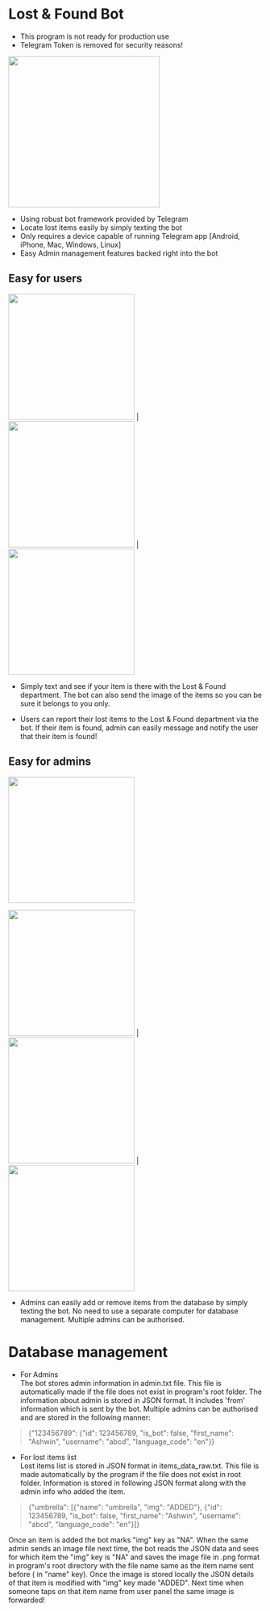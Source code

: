 # Lost & Found Bot

- This program is not ready for production use
- Telegram Token is removed for security reasons!

<img src="https://github.com/ashvnv/Lost-And-Found-Bot/blob/main/pics/photo_2021-07-09_15-06-22.jpg" width=300>

- Using robust bot framework provided by Telegram
- Locate lost items easily by simply texting the bot
- Only requires a device capable of running Telegram app [Android, iPhone, Mac, Windows, Linux]
- Easy Admin management features backed right into the bot

## Easy for users
<img src="https://github.com/ashvnv/Lost-And-Found-Bot/blob/main/pics/photo_2021-07-09_15-06-25.jpg" width=250> | <img src="https://github.com/ashvnv/Lost-And-Found-Bot/blob/main/pics/photo_2021-07-09_15-06-27.jpg" width=250> | <img  src="https://github.com/ashvnv/Lost-And-Found-Bot/blob/main/pics/photo_2021-07-09_15-06-32.jpg?raw=true" width=250>

- Simply text and see if your item is there with the Lost & Found department. 
The bot can also send the image of the items so you can be sure it belongs to you only.

- Users can report their lost items to the  Lost & Found department via the bot.
If their item is found, admin can easily message and notify the user that their item is found!

## Easy for admins
<img src="https://github.com/ashvnv/Lost-And-Found-Bot/blob/main/pics/photo_2021-07-09_15-23-54.jpg?raw=true" width=250>

<img src="https://github.com/ashvnv/Lost-And-Found-Bot/blob/main/pics/photo_2021-07-09_15-06-29.jpg?raw=true" width=250> | 
<img src="https://github.com/ashvnv/Lost-And-Found-Bot/blob/main/pics/photo_2021-07-09_15-06-36.jpg?raw=true" width=250> | <img src="https://github.com/ashvnv/Lost-And-Found-Bot/blob/main/pics/photo_2021-07-09_15-25-23.jpg?raw=true" width=250>
- Admins can easily add or remove items from the database by simply texting the bot. 
No need to use a separate computer for database management.
Multiple admins can be authorised.


# Database management
- For Admins</br>
The bot stores admin information in admin.txt file. This file is automatically made if the file does not exist in program's root folder. The information about admin is stored in JSON format. It includes 'from' information which is sent by the bot.
Multiple admins can be authorised and are stored in the following manner:
> {"123456789": {"id": 123456789, "is_bot": false, "first_name": "Ashwin", "username": "abcd", "language_code": "en"}}

- For lost items list</br>
Lost items list is stored in JSON format in items_data_raw.txt. This file is made automatically by the program if the file does not exist in root folder. Information is stored in following JSON format along with the admin info who added the item.
> {"umbrella": [{"name": "umbrella", "img": "ADDED"}, {"id": 123456789, "is_bot": false, "first_name": "Ashwin", "username": "abcd", "language_code": "en"}]}

Once an item is added the bot marks "img" key as "NA". When the same admin sends an image file next time, the bot reads the JSON data and sees for which item the "img" key is "NA" and saves the image file in .png format in program's root directory with the file name same as the item name sent before ( in "name" key). Once the image is stored locally the JSON details of that item is modified with "img" key made "ADDED".
Next time when someone taps on that item name from user panel the same image is forwarded!
